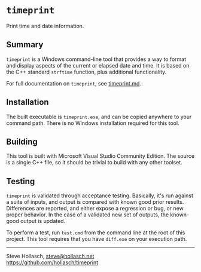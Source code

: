 `timeprint`
================================================================================
Print time and date information.


Summary
--------
`timeprint` is a Windows command-line tool that provides a way to format and
display aspects of the current or elapsed date and time. It is based on the
C++ standard `strftime` function, plus additional functionality.

For full documentation on `timeprint`, see [timeprint.md](./timeprint.md).


Installation
-------------
The built executable is `timeprint.exe`, and can be copied anywhere to your
command path. There is no Windows installation required for this tool.


Building
---------
This tool is built with Microsoft Visual Studio Community Edition. The source is
a single C++ file, so it should be trivial to build with any other toolset.


Testing
--------
`timeprint` is validated through acceptance testing. Basically, it's run against
a suite of inputs, and output is compared with known good prior results.
Differences are reported, and either expose a regression or bug, or new proper
behavior. In the case of a validated new set of outputs, the
known-good output is updated.

To perform a test, run `test.cmd` from the command line at the root of this
project. This tool requires that you have `diff.exe` on your execution path.


--------------------------------------------------------------------------------
Steve Hollasch, steve@hollasch.net<br>
https://github.com/hollasch/timeprint
